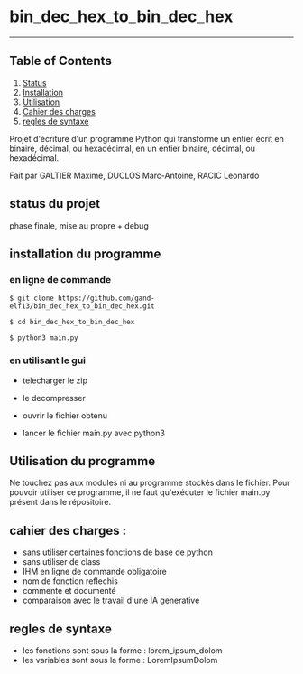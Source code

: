 # bin_dec_hex_to_bin_dec_hex
***

## Table of Contents
1. [Status](#status-du-projet)
2. [Installation](#installation-du-programme)
3. [Utilisation](#utilisation-du-programme)
4. [Cahier des charges](#cahier-des-charges)
5. [regles de syntaxe](#regles-de-syntaxe)

Projet d'écriture d'un programme Python qui transforme un entier écrit en binaire, décimal, ou hexadécimal, en un entier binaire, décimal, ou hexadécimal.

Fait par GALTIER Maxime, DUCLOS Marc-Antoine, RACIC Leonardo

## status du projet

phase finale, mise au propre + debug

## installation du programme

### en ligne de commande

```
$ git clone https://github.com/gand-elf13/bin_dec_hex_to_bin_dec_hex.git

$ cd bin_dec_hex_to_bin_dec_hex

$ python3 main.py
```
### en utilisant le gui

- telecharger le zip

- le decompresser

- ouvrir le fichier obtenu

- lancer le fichier main.py avec python3

## Utilisation du programme
Ne touchez pas aux modules ni au programme stockés dans le fichier.
Pour pouvoir utiliser ce programme, il ne faut qu'exécuter le fichier main.py présent dans le répositoire.

## cahier des charges :

- sans utiliser certaines fonctions de base de python
- sans utiliser de class
- IHM en ligne de commande obligatoire
- nom de fonction reflechis
- commente et documenté
- comparaison avec le travail d'une IA generative

## regles de syntaxe

- les fonctions sont sous la forme : lorem_ipsum_dolom
- les variables sont sous la forme : LoremIpsumDolom